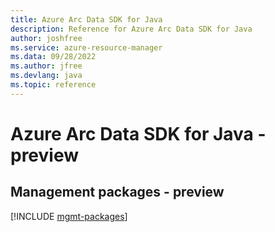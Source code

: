 ```yaml
---
title: Azure Arc Data SDK for Java
description: Reference for Azure Arc Data SDK for Java
author: joshfree
ms.service: azure-resource-manager
ms.data: 09/28/2022
ms.author: jfree
ms.devlang: java
ms.topic: reference
---
```

# Azure Arc Data SDK for Java - preview

## Management packages - preview
[!INCLUDE [mgmt-packages](arc-data-mgmt-index.md)]
